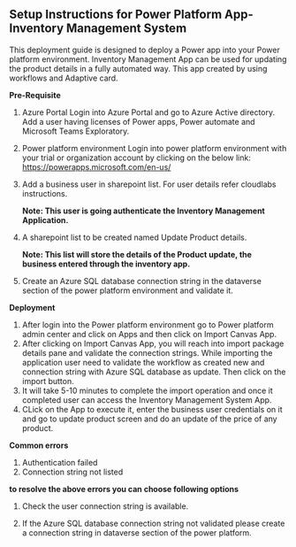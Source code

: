 **Setup Instructions for Power Platform App- Inventory Management System**
--------------------------------------------------------------------------
This deployment guide is designed to deploy a Power app into your Power platform environment. Inventory Management App can be used for updating the product details in a fully automated way. This app created by using workflows and Adaptive card.

**Pre-Requisite**

  1.	Azure Portal
      Login into Azure Portal and go to Azure Active directory.
      Add a user having licenses of Power apps, Power automate and Microsoft Teams Exploratory.

  2.  Power platform environment
      Login into power platform environment with your trial or organization account by clicking on the below link:
      https://powerapps.microsoft.com/en-us/ 
  
  3.  Add a business user in sharepoint list. For user details refer cloudlabs instructions.
  
      **Note: This user is going authenticate the Inventory Management Application.** 
  
  4. A sharepoint list to be created named Update Product details.
  
      **Note: This list will store the details of the Product update, the business entered through the inventory app.**
  
  5. Create an Azure SQL database connection string in the dataverse section of the power platform environment and validate it.
      
**Deployment**

  1. After login into the Power platform environment go to Power platform admin center and click on Apps and then click on Import Canvas App.
  2. After clicking on Import Canvas App, you will reach into import package details pane and validate the connection strings. While importing the application user need to validate the workflow as created new and connection string with Azure SQL database as update. Then click on the import button.
  3. It will take 5-10 minutes to complete the import operation and once it completed user can access the Inventory Management System App.
  4. CLick on the App to execute it, enter the business user credentials on it and go to update product screen and do an update of the price of any product. 
    
    
**Common errors**
  
  1. Authentication failed
  2. Connection string not listed
    
**to resolve the above errors you can choose following options**    
    
  1. Check the user connection string is available.
    
  2. If the Azure SQL database connection string not validated please create a connection string in dataverse section of the power platform.
